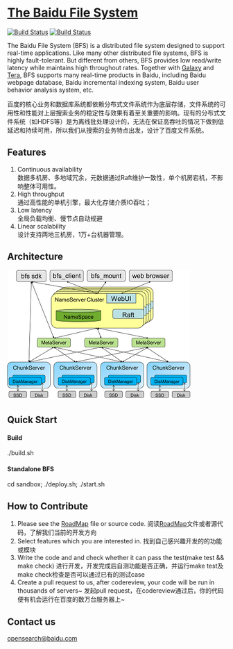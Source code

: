 [The Baidu File System](http://github.com/baidu/bfs)
======

 [![Build Status](https://travis-ci.org/baidu/bfs.svg?branch=master)](https://travis-ci.org/baidu/bfs)  [![Build Status](https://scan.coverity.com/projects/8135/badge.svg)](https://scan.coverity.com/projects/myawan-bfs-1/) 

The Baidu File System (BFS) is a distributed file system designed to support real-time applications. Like many other distributed file systems, BFS is highly fault-tolerant. But different from others, BFS provides low read/write latency while maintains high throughout rates. Together with [Galaxy](https://github.com/baidu/galaxy) and [Tera](http://github.com/baidu/tera), BFS supports many real-time products in Baidu, including Baidu webpage database, Baidu incremental indexing system, Baidu user behavior analysis system, etc.

百度的核心业务和数据库系统都依赖分布式文件系统作为底层存储，文件系统的可用性和性能对上层搜索业务的稳定性与效果有着至关重要的影响。现有的分布式文件系统（如HDFS等）是为离线批处理设计的，无法在保证高吞吐的情况下做到低延迟和持续可用，所以我们从搜索的业务特点出发，设计了百度文件系统。

## Features
1. Continuous availability  
数据多机房、多地域冗余，元数据通过Raft维护一致性，单个机房宕机，不影响整体可用性。  
2. High throughput  
通过高性能的单机引擎，最大化存储介质IO吞吐；  
3. Low latency  
全局负载均衡、慢节点自动规避  
4. Linear scalability  
设计支持两地三机房，1万+台机器管理。  

## Architecture
![架构图](resources/images/bfs-arch2-mini.png)

## Quick Start
#### Build  
./build.sh
#### Standalone BFS
cd sandbox; ./deploy.sh; ./start.sh

## How to Contribute
1. Please see the [RoadMap](docs/roadmap.md) file or source code.
阅读[RoadMap](docs/roadmap.md)文件或者源代码，了解我们当前的开发方向
2. Select features which you are interested in.
找到自己感兴趣开发的的功能或模块
3. Write the code and and check whether it can pass the test(make test && make check)
进行开发，开发完成后自测功能是否正确，并运行make test及make check检查是否可以通过已有的测试case
4. Create a pull request to us, after codereview, your code will be run in thousands of servers~
发起pull request，在codereview通过后，你的代码便有机会运行在百度的数万台服务器上~

## Contact us
opensearch@baidu.com

